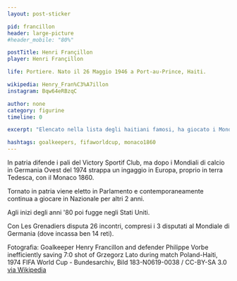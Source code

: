 ```yaml
---
layout: post-sticker

pid: francillon
header: large-picture
#header_mobile: "80%"

postTitle: Henri Françillon
player: Henri Françillon

life: Portiere. Nato il 26 Maggio 1946 a Port-au-Prince, Haiti.

wikipedia: Henry_Fran%C3%A7illon
instagram: Bqw64eRBzqC

author: none
category: figurine
timeline: 0

excerpt: "Elencato nella lista degli haitiani famosi, ha giocato i Mondiali in Germania Ovest del 1974"

hashtags: goalkeepers, fifaworldcup, monaco1860
---
```

In patria difende i pali del Victory Sportif Club, ma dopo i Mondiali di calcio in Germania Ovest del 1974 strappa un ingaggio in Europa, proprio in terra Tedesca, con il Monaco 1860.

Tornato in patria viene eletto in Parlamento e contemporaneamente continua a giocare in Nazionale per altri 2 anni.

Agli inizi degli anni '80 poi fugge negli Stati Uniti.

Con Les Grenadiers disputa 26 incontri, compresi i 3 disputati al Mondiale di Germania (dove incassa ben 14 reti).



<div class="post-disclaimer">Fotografia: Goalkeeper Henry Francillon and defender Philippe Vorbe inefficiently saving 7:0 shot of Grzegorz Lato during match Poland-Haiti, 1974 FIFA World Cup - Bundesarchiv, Bild 183-N0619-0038 / CC-BY-SA 3.0 <a href="https://en.wikipedia.org/wiki/Henri_Fran%C3%A7illon#/media/File:Bundesarchiv_Bild_183-N0619-0038,_Fu%C3%9Fball-WM,_Haiti_-_VR_Polen_0-7.jpg" target="_blank">via Wikipedia</a>
</div>
